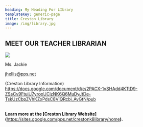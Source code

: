 ```yaml
---
heading: My Heading For LIbrary
templateKey: generic-page
title: Creston Library
image: /img/library.jpg
---
```


## MEET OUR TEACHER LIBRARIAN

![](https://lh5.googleusercontent.com/LB58LG0bIUs4WWZV5oFa1S4-oPPp4liflb7NsDFEdlAO2BeiBYzPmkBRC-_Vw6-kD6GMSfdG9TOw0YxAbg-q2iQ6p-dFJPYj1OtYR5GGvJH24Hq2bTpi08VU06szN3aHRg=w1280)

Ms. Jackie

[jhellis@pps.net](mailto:jhellis@pps.net)

(Creston Library Information) <https://docs.google.com/document/d/e/2PACX-1vSHAdd4KTtD9-ZSsCv9FtuiU7yrooUClzNK6Q6MuDyJtDe-TskUzCbpZVhKZxPdsC8VlQRcbi_AvGtN/pub>

**\
Learn more at the \[Creston Library Website](**<https://sites.google.com/pps.net/crestonk8library/home>**).**[](https://sites.google.com/pps.net/crestonk8library/home)
